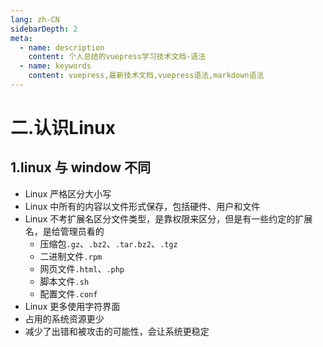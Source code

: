 ```yaml
---
lang: zh-CN
sidebarDepth: 2
meta:
  - name: description
    content: 个人总结的vuepress学习技术文档-语法
  - name: keywords
    content: vuepress,最新技术文档,vuepress语法,markdown语法
---
```


# 二.认识Linux

## 1.linux 与 window 不同

- Linux 严格区分大小写
- Linux 中所有的内容以文件形式保存，包括硬件、用户和文件
- Linux 不考扩展名区分文件类型，是靠权限来区分，但是有一些约定的扩展名，是给管理员看的
  - 压缩包`.gz`、`.bz2`、`.tar.bz2`、`.tgz`
  - 二进制文件`.rpm`
  - 网页文件`.html`、`.php`
  - 脚本文件`.sh`
  - 配置文件`.conf`
- Linux 更多使用字符界面
- 占用的系统资源更少
- 减少了出错和被攻击的可能性，会让系统更稳定

